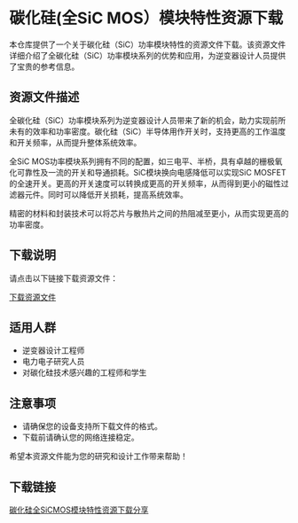 # 碳化硅(全SiC MOS）模块特性资源下载

本仓库提供了一个关于碳化硅（SiC）功率模块特性的资源文件下载。该资源文件详细介绍了全碳化硅（SiC）功率模块系列的优势和应用，为逆变器设计人员提供了宝贵的参考信息。

## 资源文件描述

全碳化硅（SiC）功率模块系列为逆变器设计人员带来了新的机会，助力实现前所未有的效率和功率密度。碳化硅（SiC）半导体用作开关时，支持更高的工作温度和开关频率，从而提升整体系统效率。

全SiC MOS功率模块系列拥有不同的配置，如三电平、半桥，具有卓越的栅极氧化可靠性及一流的开关和导通损耗。SiC模块换向电感降低可以实现SiC MOSFET的全速开关。更高的开关速度可以转换成更高的开关频率，从而得到更小的磁性过滤器元件。同时可以降低开关损耗，提高系统效率。

精密的材料和封装技术可以将芯片与散热片之间的热阻减至更小，从而实现更高的功率密度。

## 下载说明

请点击以下链接下载资源文件：

[下载资源文件](path/to/your/file)

## 适用人群

- 逆变器设计工程师
- 电力电子研究人员
- 对碳化硅技术感兴趣的工程师和学生

## 注意事项

- 请确保您的设备支持所下载文件的格式。
- 下载前请确认您的网络连接稳定。

希望本资源文件能为您的研究和设计工作带来帮助！

## 下载链接

[碳化硅全SiCMOS模块特性资源下载分享](https://pan.quark.cn/s/4cc109d0b805)